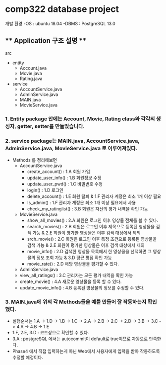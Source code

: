 # comp322 database project
개발 환경
-OS : ubuntu 18.04
-DBMS : PostgreSQL 13.0

## ** Application 구조 설명 **
src
 - entity
    - Account.java
    - Movie.java
    - Rating.java
  - service
    - AccountService.java
    - AdminService.java
    - MAIN.java
    - MovieService.java

### 1. Entity package 안에는 Account, Movie, Rating class와 각각의 생성자, getter, setter를 만들었습니다.

### 2. service package는 MAIN.java, AccountService.java, AdminService.java, MovieService.java 로 이루어져있다.
- Methods 를 정리해보면
  - AccountService.java
    - create_account()      : 1.A 회원 가입
    - update_user_info()    : 1.B 회원정보 수정
    - update_user_pwd()     : 1.C 비밀번호 수정
    - login()               : 1.D 로그인
    - delete_account()      : 1.E 회원 탈퇴 & 1.F 관리자 계정은 최소 1개 이상 필요
    - Is_admin()            : 1.F 관리자 계정은 최소 1개 이상 필요에서 사용
    - check_my_ratinglist() : 3.B 회원은 자신의 평가 내역을 확인 가능 
  - MovieService.java
    - show_all_movies()     : 2.A 회원은 로그인 이후 영상물 전체를 볼 수 있다.
    - search_movies()       : 2.B 회원은 로그인 이후 제목으로 등록된 영상물을 검색 가능 & 2.E 회원이 평가한 영상물은 이후 검색 대상에서 제외
    - srch_movie()          : 2.C 회원은 로그인 이후 특정 조건으로 등록된 영상물을 검색 가능 & 2.E 회원이 평가한 영상물은 이후 검색 대상에서 제외
    - movie_info()          : 2.D 검색한 영상물 목록에서 한 영상물을 선택하면 그 영상물의 정보 조회 가능 & 3.D 평균 평점 확인 가능
    - movie_rate()          : 2.D 해당 영상물을 평가할 수 있다.
  -  AdminService.java 
    - view_all_ratings()    : 3.C 관리자는 모든 평가 내역을 확인 가능 
    - create_movie()        : 4.A 새로운 영상물을 등록 할 수 있다.
    - update_movie_info()   : 4.B 등록된 영상물의 정보를 수정할 수 있다.
    
### 3. MAIN.java에 위의 각 Methods들을 예를 만들어 잘 작동하는지 확인했다.
  - 실행순서는 1.A -> 1.D -> 1.B -> 1.C ->
        	    2.A -> 2.B -> 2.C -> 2.D ->
            	3.B -> 3.C ->
            	4.A -> 4.B -> 1.E
  - 1.F, 2.E, 3.D : 코드상으로 확인할 수 있다.
  - 3.A : postgreSQL 에서는 autocommit이 default로 true이므로 자동으로 만족한다.
  - Phase4 에서 직접 입력하는게 아닌 Web에서 사용자에게 입력을 받아 작동하도록 수정할 예정이다.
